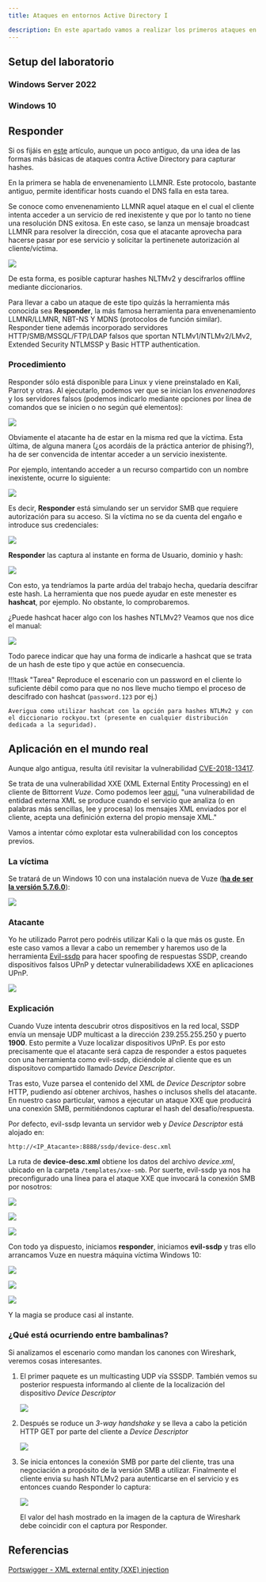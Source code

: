 ```yaml
---
title: Ataques en entornos Active Directory I

description: En este apartado vamos a realizar los primeros ataques en entornos Active Directory para la captura de hashes NTLM y su posterior cracking offline mediante hashcat y ataques de diccionario. Pentesting, hacking, AD.
---
```


## Setup del laboratorio

### Windows Server 2022
### Windows 10 

## Responder 

Si os fijáis en [este](https://adam-toscher.medium.com/top-five-ways-i-got-domain-admin-on-your-internal-network-before-lunch-2018-edition-82259ab73aaa) artículo, aunque un poco antiguo, da una idea de las formas más básicas de ataques contra Active Directory para capturar hashes.

En la primera se habla de envenenamiento LLMNR. Este protocolo, bastante antiguo, permite identificar hosts cuando el DNS falla en esta tarea.

Se conoce como envenenamiento LLMNR aquel ataque en el cual el cliente intenta acceder a un servicio de red inexistente y que por lo tanto no tiene una resolución DNS exitosa. En este caso, se lanza un mensaje broadcast LLMNR para resolver la dirección, cosa que el atacante aprovecha para hacerse pasar por ese servicio y solicitar la pertinenete autorización al cliente/víctima.

![](../img/LLMNR-Poisoning.png)

De esta forma, es posible capturar hashes NLTMv2 y descifrarlos offline mediante diccionarios.

Para llevar a cabo un ataque de este tipo quizás la herramienta más conocida sea **Responder**, la más famosa herramienta para envenenamiento LLMNR/LLMNR, NBT-NS Y MDNS (protocolos de función similar). Responder tiene además incorporado servidores HTTP/SMB/MSSQL/FTP/LDAP falsos que sportan NTLMv1/NTLMv2/LMv2, Extended Security NTLMSSP y Basic HTTP authentication.

### Procedimiento

Responder sólo está disponible para Linux y viene preinstalado en Kali, Parrot y otras. Al ejecutarlo, podemos ver que se inician los *envenenadores* y los servidores falsos (podemos indicarlo mediante opciones por línea de comandos que se inicien o no según qué elementos):

![](../img/responder1.png)

Obviamente el atacante ha de estar en la misma red que la víctima. Esta última, de alguna manera (¿os acordáis de la práctica anterior de phising?), ha de ser convencida de intentar acceder a un servicio inexistente.

Por ejemplo, intentando acceder a un recurso compartido con un nombre inexistente, ocurre lo siguiente:

![](../img/responder2.png)

Es decir, **Responder** está simulando ser un servidor SMB que requiere autorización para su acceso. Si la víctima no se da cuenta del engaño e introduce sus credenciales:

![](../img/responder3.png)

**Responder** las captura al instante en forma de Usuario, dominio y hash:

![](../img/responder4.png)

Con esto, ya tendríamos la parte ardúa del trabajo hecha, quedaría descifrar este hash. La herramienta que nos puede ayudar en este menester es **hashcat**, por ejemplo. No obstante, lo comprobaremos.

¿Puede hashcat hacer algo con los hashes NTLMv2? Veamos que nos dice el manual:

![](../img/responder5-hashcat.png)

Todo parece indicar que hay una forma de indicarle a hashcat que se trata de un hash de este tipo y que actúe en consecuencia.

!!!task "Tarea"
    Reproduce el escenario con un password en el cliente lo suficiente débil como para que no nos lleve mucho tiempo el proceso de descifrado con hashcat (`password.123` por ej.)

    Averigua como utilizar hashcat con la opción para hashes NTLMv2 y con el diccionario rockyou.txt (presente en cualquier distribución dedicada a la seguridad).

## Aplicación en el mundo real

Aunque algo antigua, resulta útil revisitar la vulnerabilidad [CVE-2018-13417](https://www.incibe.es/incibe-cert/alerta-temprana/vulnerabilidades/cve-2018-13417). 
 
Se trata de una vulnerabilidad  XXE (XML External Entity Processing) en el cliente de Bittorrent *Vuze*. Como podemos leer [aquí](https://www.cronup.com/que-son-y-como-prevenir-los-ataques-xxe/), "una vulnerabilidad de entidad externa XML se produce cuando el servicio que analiza (o en palabras más sencillas, lee y procesa) los mensajes XML enviados por el cliente, acepta una definición externa del propio mensaje XML."

Vamos a intentar cómo explotar esta vulnerabilidad con los conceptos previos.

### La víctima

Se tratará de un Windows 10 con una instalación nueva de Vuze (<u>**ha de ser la versión 5.7.6.0**</u>):

![](../img/vuze1.png)

### Atacante

Yo he utilizado Parrot pero podréis utilizar Kali o la que más os guste. En este caso vamos a llevar a cabo un remember y haremos uso de la herramienta [Evil-ssdp](https://gitlab.com/initstring/evil-ssdp) para hacer spoofing de respuestas SSDP, creando dispositivos falsos UPnP y detectar vulnerabilidadews XXE en aplicaciones UPnP.

![](../img/vuze2.png)

### Explicación 

Cuando Vuze intenta descubrir otros dispositivos en la red local, SSDP envía un mensaje UDP multicast a la dirección 239.255.255.250 y puerto **1900**. Esto permite a Vuze localizar dispositivos UPnP. Es por esto precisamente que el atacante será capza de responder a estos paquetes con una herramienta como evil-ssdp, diciéndole al cliente que es un dispositovo compartido llamado *Device Descriptor*.

Tras esto, Vuze parsea el contenido del XML de *Device Descriptor* sobre HTTP, pudiendo así obtener archivos, hashes o inclusos shells del atacante. En nuestro caso particular, vamos a ejecutar un ataque XXE que producirá una conexión SMB, permitiéndonos capturar el hash del desafío/respuesta.

Por defecto, evil-ssdp levanta un servidor web y *Device Descriptor* está alojado en:

`http://<IP_Atacante>:8888/ssdp/device-desc.xml`

La ruta de **device-desc.xml** obtiene los datos del archivo *device.xml*, ubicado en la carpeta `/templates/xxe-smb`. Por suerte, evil-ssdp  ya nos ha preconfigurado una línea para el ataque XXE que invocará la conexión SMB por nosotros:

![](../img/vuze3.png)

![](../img/vuze4.png)

![](../img/vuze5.png)

Con todo ya dispuesto, iniciamos **responder**, iniciamos **evil-ssdp** y tras ello arrancamos Vuze en nuestra máquina víctima Windows 10:

![](../img/vuze8.png)

![](../img/vuze6.png)

![](../img/vuze7.png)

Y la magia se produce casi al instante.

### ¿Qué está ocurriendo entre bambalinas?

Si analizamos el escenario como mandan los canones con Wireshark, veremos cosas interesantes.

1. El primer paquete es un multicasting UDP vía SSSDP. También vemos su posterior respuesta informando al cliente de la localización del dispositivo *Device Descriptor*

    ![](../img/vuze9.png)

2. Después se roduce un *3-way handshake* y se lleva a cabo la petición HTTP GET por parte del cliente a *Device Descriptor*

    ![](../img/vuze10.png)

3. Se inicia entonces la conexión SMB por parte del cliente, tras una negociación a propósito de la versión SMB a utilizar. Finalmente el cliente envia su hash NTLMv2 para autenticarse en el servicio y es entonces cuando Responder lo captura:

    ![](../img/vuze11.png)

    El valor del hash mostrado en la imagen de la captura de Wireshark debe coincidir con el captura por Responder.




## Referencias

[Portswigger - XML external entity (XXE) injection](https://portswigger.net/web-security/xxehttps://portswigger.net/web-security/xx`)